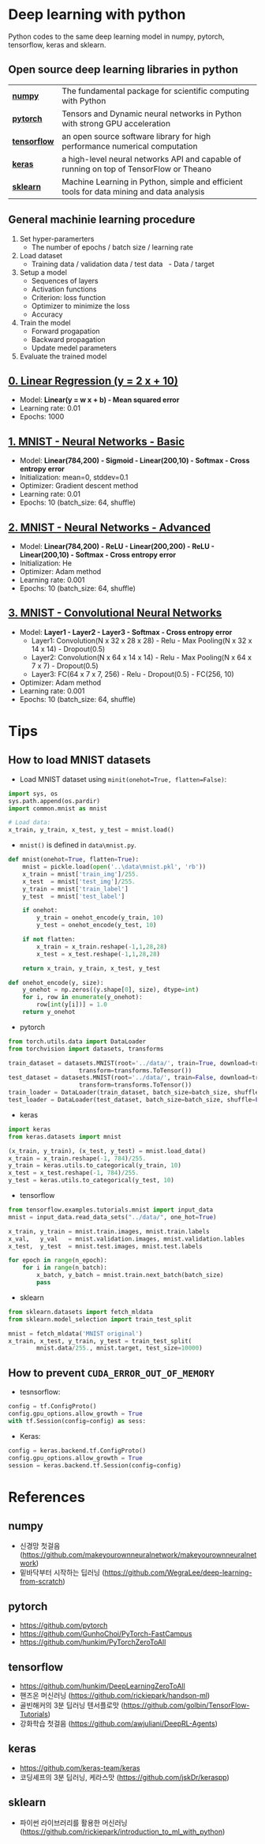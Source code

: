 # Deep learning with python

Python codes to the same deep learning model in numpy, pytorch, tensorflow, keras and sklearn.

## Open source deep learning libraries in python
<table>
<tr>
    <td><b> <a href="http://www.numpy.org/">numpy</a> </b></td>
    <td> The fundamental package for scientific computing with Python </td>
</tr>
<tr>
    <td><b> <a href="https://pytorch.org/">pytorch</a> </b></td>
    <td> Tensors and Dynamic neural networks in Python with strong GPU acceleration  </td>
</tr>
<tr>
    <td><b> <a href="https://www.tensorflow.org/">tensorflow</a> </b></td>
    <td> an open source software library for high performance numerical computation </td>
</tr>
<tr>
    <td><b> <a href="https://keras.io/">keras</a> </b></td>
    <td>  a high-level neural networks API and capable of running on top of TensorFlow or Theano </td>
</tr>
<tr>
    <td><b> <a href="http://scikit-learn.org/stable/#">sklearn</a> </b></td>
    <td> Machine Learning in Python, simple and efficient tools for data mining and data analysis </td>
</tr>
</table>

## General machinie learning procedure

1. Set hyper-paramerters
   - The number of epochs / batch size / learning rate
2. Load dataset
   - Training data / validation data / test data
   - Data / target
3. Setup a model
   - Sequences of layers
   - Activation functions
   - Criterion: loss function
   - Optimizer to minimize the loss
   - Accuracy
4. Train the model
   - Forward progapation
   - Backward propagation
   - Update medel parameters
5. Evaluate the trained model


## [0. Linear Regression (y = 2 x + 10)](https://github.com/nampluskr/deep-learning-with-python/tree/master/00_linear_regression)
- Model: **Linear(y = w x + b) - Mean squared error**
- Learning rate: 0.01
- Epochs: 1000

## [1. MNIST - Neural Networks - Basic](https://github.com/nampluskr/deep-learning-with-python/tree/master/01_mnist_nn_basic)
- Model: **Linear(784,200) - Sigmoid - Linear(200,10) - Softmax - Cross entropy error**
- Initialization: mean=0, stddev=0.1
- Optimizer: Gradient descent method
- Learning rate: 0.01
- Epochs: 10 (batch_size: 64, shuffle)


## [2. MNIST - Neural Networks - Advanced](https://github.com/nampluskr/deep-learning-with-python/tree/master/02_mnist_nn_advanced)
- Model: **Linear(784,200) - ReLU - Linear(200,200) - ReLU - Linear(200,10) - Softmax - Cross entropy error**
- Initialization: He
- Optimizer: Adam method
- Learning rate: 0.001
- Epochs: 10 (batch_size: 64, shuffle)


## [3. MNIST - Convolutional Neural Networks](https://github.com/nampluskr/deep-learning-with-python/tree/master/03_mnist_cnn)
- Model: **Layer1 - Layer2 - Layer3 - Softmax - Cross entropy error**
  - Layer1: Convolution(N x 32 x 28 x 28) - Relu - Max Pooling(N x 32 x 14 x 14) - Dropout(0.5)
  - Layer2: Convolution(N x 64 x 14 x 14) - Relu - Max Pooling(N x 64 x 7 x 7) - Dropout(0.5)
  - Layer3: FC(64 x 7 x 7, 256) - Relu - Dropout(0.5) - FC(256, 10)
- Optimizer: Adam method
- Learning rate: 0.001
- Epochs: 10 (batch_size: 64, shuffle)


# Tips

## How to load MNIST datasets
- Load MNIST dataset using `minit(onehot=True, flatten=False)`:
```python
import sys, os
sys.path.append(os.pardir)
import common.mnist as mnist

# Load data:
x_train, y_train, x_test, y_test = mnist.load()
```

- `mnist()` is defined in `data\mnist.py`.
```python
def mnist(onehot=True, flatten=True):
    mnist = pickle.load(open('..\data\mnist.pkl', 'rb'))
    x_train = mnist['train_img']/255.
    x_test  = mnist['test_img']/255.
    y_train = mnist['train_label']
    y_test  = mnist['test_label']

    if onehot:
        y_train = onehot_encode(y_train, 10)
        y_test = onehot_encode(y_test, 10)

    if not flatten:
        x_train = x_train.reshape(-1,1,28,28)
        x_test = x_test.reshape(-1,1,28,28)

    return x_train, y_train, x_test, y_test

def onehot_encode(y, size):
    y_onehot = np.zeros((y.shape[0], size), dtype=int)
    for i, row in enumerate(y_onehot):
        row[int(y[i])] = 1.0
    return y_onehot
```

- pytorch
```python
from torch.utils.data import DataLoader
from torchvision import datasets, transforms

train_dataset = datasets.MNIST(root='../data/', train=True, download=true,
                    transform=transforms.ToTensor())
test_dataset = datasets.MNIST(root='../data/', train=False, download=true,
                    transform=transforms.ToTensor())
train_loader = DataLoader(train_dataset, batch_size=batch_size, shuffle=True)
test_loader = DataLoader(test_dataset, batch_size=batch_size, shuffle=False)
```

- keras
```python
import keras
from keras.datasets import mnist

(x_train, y_train), (x_test, y_test) = mnist.load_data()
x_train = x_train.reshape(-1, 784)/255.
y_train = keras.utils.to_categorical(y_train, 10)
x_test = x_test.reshape(-1, 784)/255.
y_test = keras.utils.to_categorical(y_test, 10)
```

- tensorflow
```python
from tensorflow.examples.tutorials.mnist import input_data
mnist = input_data.read_data_sets("../data/", one_hot=True)

x_train, y_train = mnist.train.images, mnist.train.labels
x_val,   y_val   = mnist.validation.images, mnist.validation.lables
x_test,  y_test  = mnist.test.images, mnist.test.labels

for epoch in range(n_epoch):
    for i in range(n_batch):
        x_batch, y_batch = mnist.train.next_batch(batch_size)
        pass
```

- sklearn
```python
from sklearn.datasets import fetch_mldata
from sklearn.model_selection import train_test_split

mnist = fetch_mldata('MNIST original')
x_train, x_test, y_train, y_test = train_test_split(
        mnist.data/255., mnist.target, test_size=10000)
```

## How to prevent `CUDA_ERROR_OUT_OF_MEMORY`
- tesnsorflow:
```python
config = tf.ConfigProto()
config.gpu_options.allow_growth = True
with tf.Session(config=config) as sess:
```

- Keras:
```python
config = keras.backend.tf.ConfigProto()
config.gpu_options.allow_growth = True
session = keras.backend.tf.Session(config=config)
```

# References
## numpy
- 신경망 첫걸음 (https://github.com/makeyourownneuralnetwork/makeyourownneuralnetwork)
- 밑바닥부터 시작하는 딥러닝 (https://github.com/WegraLee/deep-learning-from-scratch)

## pytorch
- https://github.com/pytorch
- https://github.com/GunhoChoi/PyTorch-FastCampus
- https://github.com/hunkim/PyTorchZeroToAll

## tensorflow
- https://github.com/hunkim/DeepLearningZeroToAll
- 핸즈온 머신러닝 (https://github.com/rickiepark/handson-ml)
- 골빈해커의 3분 딥러닝 텐서플로맛 (https://github.com/golbin/TensorFlow-Tutorials)
- 강화학습 첫걸음 (https://github.com/awjuliani/DeepRL-Agents)

## keras
- https://github.com/keras-team/keras
- 코딩셰프의 3분 딥러닝, 케라스맛 (https://github.com/jskDr/keraspp)

## sklearn
- 파이썬 라이브러리를 활용한 머신러닝 (https://github.com/rickiepark/introduction_to_ml_with_python)
